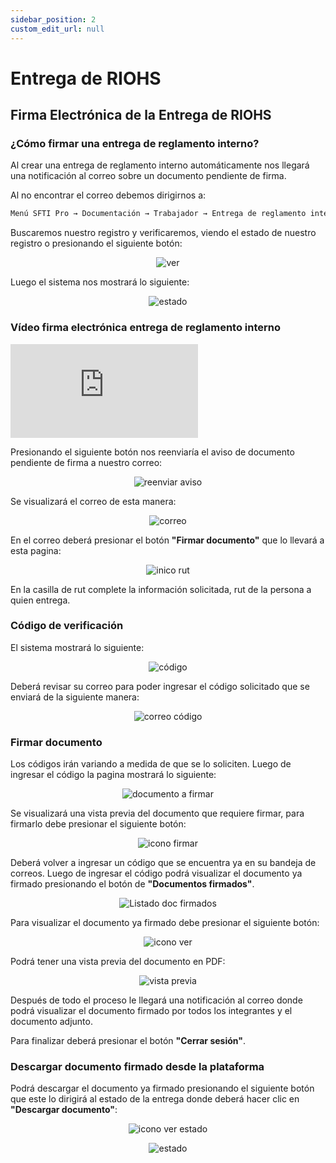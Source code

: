 ```yaml
---
sidebar_position: 2
custom_edit_url: null
---
```

# Entrega de RIOHS
## Firma Electrónica de la Entrega de RIOHS
### ¿Cómo firmar una entrega de reglamento interno?

Al crear una entrega de reglamento interno automáticamente nos llegará una notificación al correo sobre un documento pendiente de firma.

Al no encontrar el correo debemos dirigirnos a:

<div align="center">

```bash
Menú SFTI Pro → Documentación → Trabajador → Entrega de reglamento interno
```
</div>

Buscaremos nuestro registro y verificaremos, viendo el estado de nuestro registro o presionando el siguiente botón:

<div align="center">

![ver](/img/img_manual/img_firma/icono_ver_morado.png)

</div>

Luego el sistema nos mostrará lo siguiente:

<div align="center">

![estado](/img/img_manual/img_firma/2023-09-26_11-20.png)

</div>

### Vídeo firma electrónica entrega de reglamento interno

<div class="video-responsive">

<iframe src="https://www.youtube.com/embed/vpPcgsCTY_g?rel=0" title="YouTube video player" frameborder="0" allow="accelerometer; autoplay; clipboard-write; encrypted-media; gyroscope; picture-in-picture; web-share" allowfullscreen></iframe>


</div>

Presionando el siguiente botón nos reenviaría el aviso de documento pendiente de firma a nuestro correo:

<div align="center">

![reenviar aviso](/img/img_manual/img_firma/2023-09-26_11-39.png)

</div>

Se visualizará el correo de esta manera:

<div align="center">

![correo](/img/img_manual/img_firma/2023-09-26_11-52.png)

</div>

En el correo deberá presionar el botón **"Firmar documento"** que lo llevará a esta pagina:

<div align="center">

![inico rut](/img/img_manual/img_firma/2023-09-26_12-47.png)

</div>

En la casilla de rut complete la información solicitada, rut de la persona a quien entrega.

### Código de verificación
El sistema mostrará lo siguiente:

<div align="center">

![código](/img/img_manual/img_firma/2023-09-26_12-53.png)

</div>

Deberá revisar su correo para poder ingresar el código solicitado que se enviará de la siguiente manera:

<div align="center">

![correo código](/img/img_manual/img_firma/2023-09-26_12-56.png)

</div>

### Firmar documento

Los códigos irán variando a medida de que se lo soliciten. Luego de ingresar el código la pagina mostrará lo siguiente:

<div align="center">

![documento a firmar](/img/img_manual/img_firma/2023-09-26_12-41.png)

</div>

Se visualizará una vista previa del documento que requiere firmar, para firmarlo debe presionar el siguiente botón:

<div align="center">

![icono firmar](/img/img_manual/img_firma/2023-09-27_09-05.png)

</div>

Deberá volver a ingresar un código que se encuentra ya en su bandeja de correos. Luego de ingresar el código podrá visualizar el documento ya firmado presionando el botón de **"Documentos firmados"**. 

<div align="center">

![Listado doc firmados](/img/img_manual/img_firma/2023-09-26_15-19.png)

</div>

Para visualizar el documento ya firmado debe presionar el siguiente botón:

<div align="center">

![icono ver](/img/img_manual/img_firma/icono_ver.png)

</div>

Podrá tener una vista previa del documento en PDF:

<div align="center">

![vista previa](/img/img_manual/img_firma/2023-09-26_15-33.png)

</div>

Después de todo el proceso le llegará una notificación al correo donde podrá visualizar el documento firmado por todos los integrantes y el documento adjunto.

Para finalizar deberá presionar el botón **"Cerrar sesión"**.


### Descargar documento firmado desde la plataforma

Podrá descargar el documento ya firmado presionando el siguiente botón que este lo dirigirá al estado de la entrega donde deberá hacer clic en **"Descargar documento"**:


<div align="center">

![icono ver estado](/img/img_manual/img_firma/2023-09-27_09-22.png)

</div>


<div align="center">

![estado](/img/img_manual/img_firma/2023-09-27_09-19.png)

</div>
